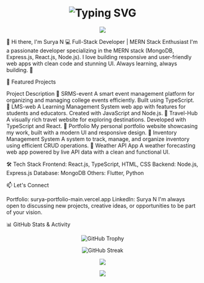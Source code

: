<h1 align="center">
  <img src="https://readme-typing-svg.herokuapp.com?font=Fira+Code&weight=600&size=26&pause=1000&color=00FFFF&center=true&vCenter=true&width=435&lines=Welcome+to+my+GitHub!;I'm+Surya+N+-+Full+Stack+Developer;MERN+Stack+Specialist+%F0%9F%92%BB;Crafting+Modern+Web+Experiences+%F0%9F%9A%80" alt="Typing SVG" />
</h1>

<p align="center">
  <img src="https://capsule-render.vercel.app/api?type=waving&color=0:0f0c29,50:302b63,100:24243e&height=220&section=header&text=Surya%20N&fontSize=45&fontAlign=40&fontColor=00FFFF&desc=Full%20Stack%20Developer%20|%20Tech%20Enthusiast&descSize=20&descAlign=60&animation=fadeIn" />
</p>



👋 Hi there, I'm Surya N
💻 Full-Stack Developer | MERN Stack Enthusiast
I'm a passionate developer specializing in the MERN stack (MongoDB, Express.js, React.js, Node.js). I love building responsive and user-friendly web apps with clean code and stunning UI. Always learning, always building. 🚀

🧠 Featured Projects

Project	Description
🔸 SRMS-event	A smart event management platform for organizing and managing college events efficiently. Built using TypeScript.
🔸 LMS-web	A Learning Management System web app with features for students and educators. Created with JavaScript and Node.js.
🔸 Travel-Hub	A visually rich travel website for exploring destinations. Developed with TypeScript and React.
🔸 Portfolio	My personal portfolio website showcasing my work, built with a modern UI and responsive design.
🔸 Inventory Management System	A system to track, manage, and organize inventory using efficient CRUD operations.
🔸 Weather API App	A weather forecasting web app powered by live API data with a clean and functional UI.

🛠️ Tech Stack
Frontend: React.js, TypeScript, HTML, CSS
Backend: Node.js, Express.js
Database: MongoDB
Others: Flutter, Python

📫 Let's Connect

Portfolio: surya-portfolio-main.vercel.app
LinkedIn: Surya N
I'm always open to discussing new projects, creative ideas, or opportunities to be part of your vision.

📊 GitHub Stats & Activity

<!-- GitHub Profile Trophy -->
<p align="center">
  <img src="https://github-profile-trophy.vercel.app/?username=Surya-1023&theme=darkhub" alt="GitHub Trophy" />
</p>


<p align="center">
  <img src="https://streak-stats.demolab.com/?user=Surya-1023&theme=dark&hide_border=true&background=0D1117&stroke=00FFFF" alt="GitHub Streak"/>
</p>

<p align="center">
  <img src="https://github-readme-stats.vercel.app/api/top-langs/?username=Surya-1023&layout=compact&theme=tokyonight&hide_border=true" />
</p>

<p align="center">
  <img src="https://github-readme-activity-graph.vercel.app/graph?username=Surya-1023&theme=react-dark&hide_border=true&area=true" />
</p>



